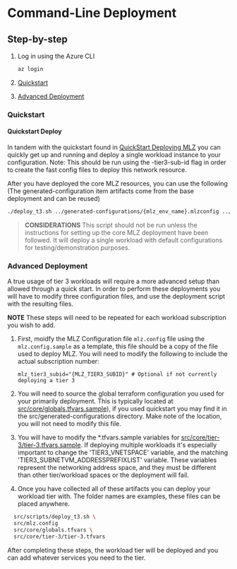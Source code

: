 # Command-Line Deployment

## Step-by-step

1. Log in using the Azure CLI

    ```BASH
    az login
    ```

1. [Quickstart](#Quickstart)
1. [Advanced Deployment](#Set-Terraform-Configuration-Variables)

### Quickstart

#### Quickstart Deploy

In tandem with the quickstart found in [QuickStart Deploying MLZ](https://github.com/Azure/missionlz/blob/main/src/docscommand-line-deployments.md#Quickstart) you can quickly get up and running and deploy a single workload instance to your configuration.  Note: This should be run using the -tier3-sub-id flag in order to create the fast config files to deploy this network resource.

After you have deployed the core MLZ resources,  you can use the following (The generated-configuration item artifacts come from the base deployment and can be reused)

```bash
./deploy_t3.sh ../generated-configurations/{mlz_env_name}.mlzconfig ../generated-configurations/{mlz_env_name}.tfvars  ../generated-configurations/{mlz_env_name}.tfvars y
```

> **CONSIDERATIONS** This script should not be run unless the instructions for setting up the core MLZ deployment have been followed.  It will deploy a single workload with default configurations for testing/demonstration purposes.

### Advanced Deployment

A true usage of tier 3 workloads will require a more advanced setup than allowed through a quick start.   In order to perform these deployments you will have to modify three configuration files, and use the deployment script with the resulting files.

**NOTE** These steps will need to be repeated for each workload subscription you wish to add.

1. First, moidfy the MLZ Configuration file `mlz.config` file using the `mlz.config.sample` as a template,  this file should be a copy of the file used to deploy MLZ.  You will need to modify the following to include the actual subscription number:

    ```plaintext
    mlz_tier3_subid="{MLZ_TIER3_SUBID}" # Optional if not currently deploying a tier 3
    ```

2. You will need to source the global terraform configuration you used for your primarily deployment. This is typically located at [src/core/globals.tfvars.sample](/src/core/globals.tfvars.sample)),  if you used quickstart you may find it in the src/generated-configurations directory. Make note of the location, you will not need to modify this file.

3. You will have to modify the *.tfvars.sample variables for [src/core/tier-3/tier-3.tfvars.sample](src/core/tier-3/tier-3.tfvars.sample).  If deploying multiple workloads it's especially important to change the 'TIER3_VNETSPACE' variable,  and the matching 'TIER3_SUBNETVM_ADDRESSPREFIXLIST' variable.   These variables represent the networking address space, and they must be different than other tier/workload spaces or the deployment will fail.

4. Once you have collected all of these artifacts you can deploy your workload tier with.  The folder names are examples, these files can be placed anywhere.

  ```bash
    src/scripts/deploy_t3.sh \
    src/mlz.config
    src/core/globals.tfvars \
    src/core/tier-3/tier-3.tfvars
  ```

After completing these steps, the workload tier will be deployed and you can add whatever services you need to the tier.
